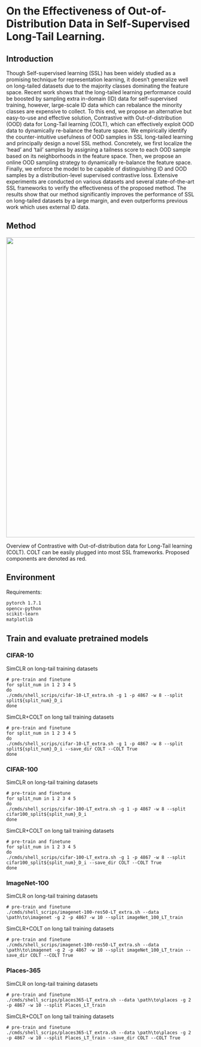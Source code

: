 # On the Effectiveness of Out-of-Distribution Data in Self-Supervised Long-Tail Learning.

## Introduction
Though Self-supervised learning (SSL) has been widely studied as a promising technique for representation learning, it doesn’t generalize well on long-tailed datasets due to the majority classes dominating the feature space. Recent work shows that the long-tailed learning performance could be boosted by sampling extra in-domain (ID) data for self-supervised training, however, large-scale ID data which can rebalance the minority classes are expensive to collect. 
To this end, we propose an alternative but easy-to-use and effective solution, Contrastive with Out-of-distribution (OOD) data for Long-Tail learning (COLT), which can effectively exploit OOD data to dynamically re-balance the feature space. We empirically identify the counter-intuitive usefulness of OOD samples in SSL long-tailed
learning and principally design a novel SSL method. Concretely, we first localize the ‘head’ and ‘tail’ samples by assigning a tailness score to each OOD sample based on its neighborhoods in the feature space. Then, we propose an online OOD sampling strategy to dynamically re-balance the feature space. Finally, we enforce the model to be capable of distinguishing ID and OOD samples by a distribution-level supervised contrastive loss. Extensive experiments are conducted on various datasets and several state-of-the-art SSL frameworks to verify the effectiveness of the proposed method. The results show that our method significantly improves the performance of SSL on long-tailed datasets by a large margin, and even outperforms previous work which uses external ID data.

## Method
<div align=center>
<img src="pipeline.png" width="800" >
</div>

Overview of Contrastive with Out-of-distribution data for Long-Tail learning (COLT). COLT can be easily plugged into most SSL frameworks. Proposed components are denoted as red.

## Environment
Requirements:
```bash
pytorch 1.7.1 
opencv-python
scikit-learn 
matplotlib
```
## Train and evaluate pretrained models
### CIFAR-10
SimCLR on long-tail training datasets
```
# pre-train and finetune
for split_num in 1 2 3 4 5
do
./cmds/shell_scrips/cifar-10-LT_extra.sh -g 1 -p 4867 -w 8 --split split${split_num}_D_i
done
```

SimCLR+COLT on long tail training datasets
```
# pre-train and finetune
for split_num in 1 2 3 4 5
do
./cmds/shell_scrips/cifar-10-LT_extra.sh -g 1 -p 4867 -w 8 --split split${split_num}_D_i --save_dir COLT --COLT True
done
```

### CIFAR-100
SimCLR on long-tail training datasets
```
# pre-train and finetune
for split_num in 1 2 3 4 5
do
./cmds/shell_scrips/cifar-100-LT_extra.sh -g 1 -p 4867 -w 8 --split cifar100_split${split_num}_D_i
done
```

SimCLR+COLT on long tail training datasets
```
# pre-train and finetune
for split_num in 1 2 3 4 5
do
./cmds/shell_scrips/cifar-100-LT_extra.sh -g 1 -p 4867 -w 8 --split cifar100_split${split_num}_D_i --save_dir COLT --COLT True
done
```

### ImageNet-100
SimCLR on long-tail training datasets
```
# pre-train and finetune
./cmds/shell_scrips/imagenet-100-res50-LT_extra.sh --data \path\to\imagenet -g 2 -p 4867 -w 10 --split imageNet_100_LT_train
```

SimCLR+COLT on long tail training datasets
```
# pre-train and finetune
./cmds/shell_scrips/imagenet-100-res50-LT_extra.sh --data \path\to\imagenet -g 2 -p 4867 -w 10 --split imageNet_100_LT_train --save_dir COLT --COLT True
```

### Places-365
SimCLR on long-tail training datasets
```
# pre-train and finetune
./cmds/shell_scrips/places365-LT_extra.sh --data \path\to\places -g 2 -p 4867 -w 10 --split Places_LT_train
```

SimCLR+COLT on long tail training datasets
```
# pre-train and finetune
./cmds/shell_scrips/places365-LT_extra.sh --data \path\to\places -g 2 -p 4867 -w 10 --split Places_LT_train --save_dir COLT --COLT True
```
